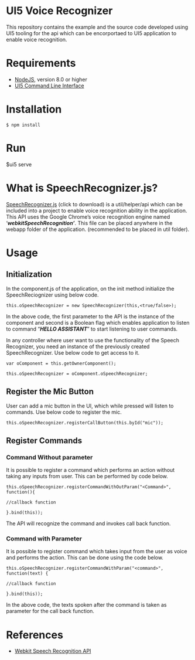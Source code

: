 # UI5 Voice Recognizer

This repository contains the example and the source code developed using UI5 tooling for the api which can be encorportaed to UI5 application to enable voice recognition.

# Requirements
- [NodeJS](https://nodejs.org/en/download/), version 8.0 or higher
- [UI5 Command Line Interface](https://github.com/SAP/ui5-cli) 

# Installation

    $ npm install

# Run

$ui5 serve

# What is SpeechRecognizer.js?

[SpeechRecognizer.js](https://github.com/sijas/ui5-voice-recognition/blob/master/webapp/util/SpeechRecognizer.js) (click to download) is a util/helper/api which can be included into a project to enable voice recognition ability in the application. This API uses the Google Chrome’s voice recognition engine named ‘**_webkitSpeechRecognition’_**. This file can be placed anywhere in the webapp folder of the application. (recommended to be placed in util folder).

# Usage

## Initialization

In the component.js of the application, on the init method initialize the SpeechReciognizer using below code.

    this.oSpeechRecognizer = new SpeechRecognizer(this,<true/false>);

In the above code, the first parameter to the API is the instance of the component and second is a Boolean flag which enables application to listen to command “**_HELLO ASSISTANT_**” to start listening to user commands.

In any controller where user want to use the functionality of the Speech Recognizer, you need an instance of the previously created SpeechRecognizer. Use below code to get access to it.

    var oComponent = this.getOwnerComponent();
    
    this.oSpeechRecognizer = oComponent.oSpeechRecognizer;

## Register the Mic Button

User can add a mic button in the UI, which while pressed will listen to commands. Use below code to register the mic.

    this.oSpeechRecognizer.registerCallButton(this.byId("mic"));

## Register Commands

### Command Without parameter

It is possible to register a command which performs an action without taking any inputs from user. This can be performed by code below.

    this.oSpeechRecognizer.registerCommandWithOutParam("<Command>", function(){
    
    //callback function
    
    }.bind(this));

The API will recognize the command and invokes call back function.

### Command with Parameter

It is possible to register command which takes input from the user as voice and performs the action. This can be done using the code below.

    this.oSpeechRecognizer.registerCommandWithParam("<command>", function(text) {
    
    //callback function
    
    }.bind(this));

In the above code, the texts spoken after the command is taken as parameter for the call back function.

# References

 - [Webkit Speech Recognition API](https://developers.google.com/web/updates/2013/01/Voice-Driven-Web-Apps-Introduction-to-the-Web-Speech-API)